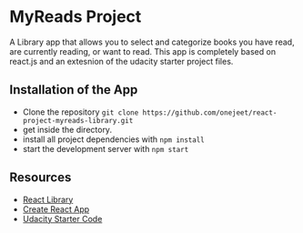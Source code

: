 # MyReads Project

A Library app that allows you to select and categorize books you have read, are currently reading, or want to read.
This app is completely based on react.js and an extesnion of the udacity starter project files.

## Installation of the App


* Clone the repository `git clone https://github.com/onejeet/react-project-myreads-library.git`
* get inside the directory.
* install all project dependencies with `npm install`
* start the development server with `npm start`

## Resources
- [React Library](https://reactjs.org/)
- [Create React App](https://github.com/facebook/create-react-app)
- [Udacity Starter Code](https://github.com/udacity/reactnd-project-myreads-starter)
